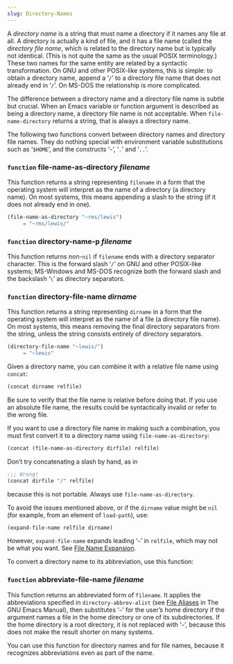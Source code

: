 ```yaml
---
slug: Directory-Names
---
```


A *directory name* is a string that must name a directory if it names any file at all. A directory is actually a kind of file, and it has a file name (called the *directory file name*, which is related to the directory name but is typically not identical. (This is not quite the same as the usual POSIX terminology.) These two names for the same entity are related by a syntactic transformation. On GNU and other POSIX-like systems, this is simple: to obtain a directory name, append a ‘`/`’ to a directory file name that does not already end in ‘`/`’. On MS-DOS the relationship is more complicated.

The difference between a directory name and a directory file name is subtle but crucial. When an Emacs variable or function argument is described as being a directory name, a directory file name is not acceptable. When `file-name-directory` returns a string, that is always a directory name.

The following two functions convert between directory names and directory file names. They do nothing special with environment variable substitutions such as ‘`$HOME`’, and the constructs ‘`~`’, ‘`.`’ and ‘`..`’.

### <span className="tag function">`function`</span> **file-name-as-directory** *filename*

This function returns a string representing `filename` in a form that the operating system will interpret as the name of a directory (a directory name). On most systems, this means appending a slash to the string (if it does not already end in one).

```lisp
(file-name-as-directory "~rms/lewis")
     ⇒ "~rms/lewis/"
```

### <span className="tag function">`function`</span> **directory-name-p** *filename*

This function returns non-`nil` if `filename` ends with a directory separator character. This is the forward slash ‘`/`’ on GNU and other POSIX-like systems; MS-Windows and MS-DOS recognize both the forward slash and the backslash ‘`\`’ as directory separators.

### <span className="tag function">`function`</span> **directory-file-name** *dirname*

This function returns a string representing `dirname` in a form that the operating system will interpret as the name of a file (a directory file name). On most systems, this means removing the final directory separators from the string, unless the string consists entirely of directory separators.

```lisp
(directory-file-name "~lewis/")
     ⇒ "~lewis"
```

Given a directory name, you can combine it with a relative file name using `concat`:

```lisp
(concat dirname relfile)
```

Be sure to verify that the file name is relative before doing that. If you use an absolute file name, the results could be syntactically invalid or refer to the wrong file.

If you want to use a directory file name in making such a combination, you must first convert it to a directory name using `file-name-as-directory`:

```lisp
(concat (file-name-as-directory dirfile) relfile)
```

Don’t try concatenating a slash by hand, as in

```lisp
;;; Wrong!
(concat dirfile "/" relfile)
```

because this is not portable. Always use `file-name-as-directory`.

To avoid the issues mentioned above, or if the `dirname` value might be `nil` (for example, from an element of `load-path`), use:

```lisp
(expand-file-name relfile dirname)
```

However, `expand-file-name` expands leading ‘`~`’ in `relfile`, which may not be what you want. See [File Name Expansion](/docs/elisp/File-Name-Expansion).

To convert a directory name to its abbreviation, use this function:

### <span className="tag function">`function`</span> **abbreviate-file-name** *filename*

This function returns an abbreviated form of `filename`. It applies the abbreviations specified in `directory-abbrev-alist` (see [File Aliases](https://www.gnu.org/software/emacs/manual/html_mono/emacs.html#File-Aliases) in The GNU Emacs Manual), then substitutes ‘`~`’ for the user’s home directory if the argument names a file in the home directory or one of its subdirectories. If the home directory is a root directory, it is not replaced with ‘`~`’, because this does not make the result shorter on many systems.

You can use this function for directory names and for file names, because it recognizes abbreviations even as part of the name.
